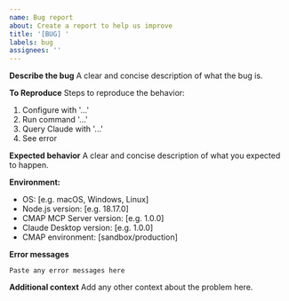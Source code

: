 ```yaml
---
name: Bug report
about: Create a report to help us improve
title: '[BUG] '
labels: bug
assignees: ''
---
```


**Describe the bug**
A clear and concise description of what the bug is.

**To Reproduce**
Steps to reproduce the behavior:
1. Configure with '...'
2. Run command '...'
3. Query Claude with '...'
4. See error

**Expected behavior**
A clear and concise description of what you expected to happen.

**Environment:**
- OS: [e.g. macOS, Windows, Linux]
- Node.js version: [e.g. 18.17.0]
- CMAP MCP Server version: [e.g. 1.0.0]
- Claude Desktop version: [e.g. 1.0.0]
- CMAP environment: [sandbox/production]

**Error messages**
```
Paste any error messages here
```

**Additional context**
Add any other context about the problem here.